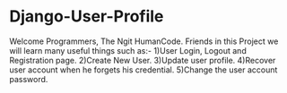 # Django-User-Profile

Welcome Programmers, The Ngit HumanCode. Friends in this Project we will learn many useful things such as:-
1)User Login, Logout and Registration page.
2)Create New User.
3)Update user profile.
4)Recover user account when he forgets his credential.
5)Change the user account password.
